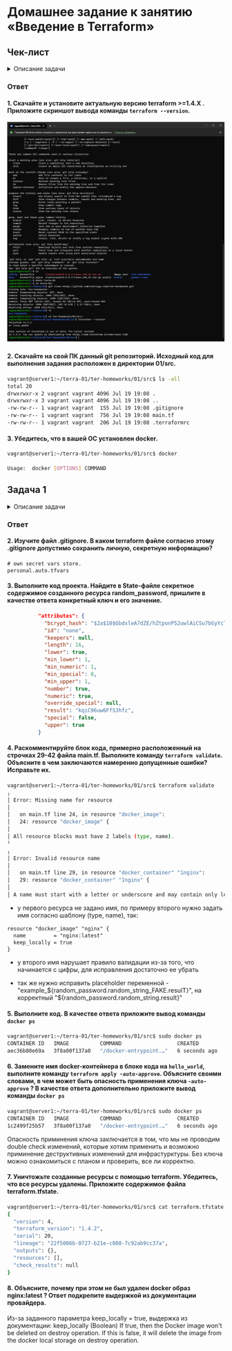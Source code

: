 # Домашнее задание к занятию «Введение в Terraform»

## Чек-лист

<details>
  <summary>Описание задачи</summary>
### Чеклист готовности к домашнему заданию

1. Скачайте и установите актуальную версию **terraform** >=1.4.X . Приложите скриншот вывода команды ```terraform --version```.
2. Скачайте на свой ПК данный git репозиторий. Исходный код для выполнения задания расположен в директории **01/src**.
3. Убедитесь, что в вашей ОС установлен docker.
</details>

### Ответ

#### 1. Скачайте и установите актуальную версию **terraform** >=1.4.X . Приложите скриншот вывода команды ```terraform --version```.

![alt text](img/ter1.png "ter1")

#### 2. Скачайте на свой ПК данный git репозиторий. Исходный код для выполнения задания расположен в директории **01/src**.

```bash
vagrant@server1:~/terra-01/ter-homeworks/01/src$ ls -all
total 20
drwxrwxr-x 2 vagrant vagrant 4096 Jul 19 19:08 .
drwxrwxr-x 3 vagrant vagrant 4096 Jul 19 19:08 ..
-rw-rw-r-- 1 vagrant vagrant  155 Jul 19 19:08 .gitignore
-rw-rw-r-- 1 vagrant vagrant  756 Jul 19 19:08 main.tf
-rw-rw-r-- 1 vagrant vagrant  206 Jul 19 19:08 .terraformrc
```

#### 3. Убедитесь, что в вашей ОС установлен docker.

```bash
vagrant@server1:~/terra-01/ter-homeworks/01/src$ docker

Usage:  docker [OPTIONS] COMMAND
```

## Задача 1

<details>
  <summary>Описание задачи</summary>
1. Перейдите в каталог [**src**](https://github.com/netology-code/ter-homeworks/tree/main/01/src). Скачайте все необходимые зависимости, использованные в проекте. 
2. Изучите файл **.gitignore**. В каком terraform файле согласно этому .gitignore допустимо сохранить личную, секретную информацию?
3. Выполните код проекта. Найдите  в State-файле секретное содержимое созданного ресурса **random_password**, пришлите в качестве ответа конкретный ключ и его значение.
4. Раскомментируйте блок кода, примерно расположенный на строчках 29-42 файла **main.tf**.
Выполните команду ```terraform validate```. Объясните в чем заключаются намеренно допущенные ошибки? Исправьте их.
5. Выполните код. В качестве ответа приложите вывод команды ```docker ps```
6. Замените имя docker-контейнера в блоке кода на ```hello_world```, выполните команду ```terraform apply -auto-approve```.
Объясните своими словами, в чем может быть опасность применения ключа  ```-auto-approve``` ? В качестве ответа дополнительно приложите вывод команды ```docker ps```
7. Уничтожьте созданные ресурсы с помощью **terraform**. Убедитесь, что все ресурсы удалены. Приложите содержимое файла **terraform.tfstate**. 
8. Объясните, почему при этом не был удален docker образ **nginx:latest** ? Ответ подкрепите выдержкой из документации провайдера.
</details>

### Ответ

#### 2. Изучите файл **.gitignore**. В каком terraform файле согласно этому .gitignore допустимо сохранить личную, секретную информацию?

```
# own secret vars store.
personal.auto.tfvars
```

#### 3. Выполните код проекта. Найдите  в State-файле секретное содержимое созданного ресурса **random_password**, пришлите в качестве ответа конкретный ключ и его значение.

```JSON
          "attributes": {
            "bcrypt_hash": "$2a$10$GbdxleA7dZE/hZtponP52uwlAiCSu7bGyYcTrOXrtjURhDFYSLTjm",
            "id": "none",
            "keepers": null,
            "length": 16,
            "lower": true,
            "min_lower": 1,
            "min_numeric": 1,
            "min_special": 0,
            "min_upper": 1,
            "number": true,
            "numeric": true,
            "override_special": null,
            "result": "kqiC96uw6FfSJhfz",
            "special": false,
            "upper": true
          }
```

#### 4. Раскомментируйте блок кода, примерно расположенный на строчках 29-42 файла **main.tf**. Выполните команду ```terraform validate```. Объясните в чем заключаются намеренно допущенные ошибки? Исправьте их.

```bash
vagrant@server1:~/terra-01/ter-homeworks/01/src$ terraform validate
╷
│ Error: Missing name for resource
│
│   on main.tf line 24, in resource "docker_image":
│   24: resource "docker_image" {
│
│ All resource blocks must have 2 labels (type, name).
╵
╷
│ Error: Invalid resource name
│
│   on main.tf line 29, in resource "docker_container" "1nginx":
│   29: resource "docker_container" "1nginx" {
│
│ A name must start with a letter or underscore and may contain only letters, digits, underscores, and dashes.
```

- у первого ресурса не задано имя, по примеру второго нужно задать имя согласно шаблону (type, name), так:

```
resource "docker_image" "nginx" {
  name         = "nginx:latest"
  keep_locally = true
}
```

- у второго имя нарушает правило валидации из-за того, что начинается с цифры, для исправления достаточно ее убрать

- так же нужно исправить placeholder переменной - "example_${random_password.random_string_FAKE.resulT}", на корректный "${random_password.random_string.result}"

#### 5. Выполните код. В качестве ответа приложите вывод команды ```docker ps```

```bash
vagrant@server1:~/terra-01/ter-homeworks/01/src$ sudo docker ps
CONTAINER ID   IMAGE          COMMAND                  CREATED         STATUS         PORTS                  NAMES
aec36b80e69a   3f8a00f137a0   "/docker-entrypoint.…"   6 seconds ago   Up 5 seconds   0.0.0.0:8000->80/tcp   z3l2VBIdX0xwM6cS
```

#### 6. Замените имя docker-контейнера в блоке кода на ```hello_world```, выполните команду ```terraform apply -auto-approve```. Объясните своими словами, в чем может быть опасность применения ключа  ```-auto-approve``` ? В качестве ответа дополнительно приложите вывод команды ```docker ps```

```bash
vagrant@server1:~/terra-01/ter-homeworks/01/src$ sudo docker ps
CONTAINER ID   IMAGE          COMMAND                  CREATED         STATUS         PORTS                  NAMES
1c2499f25b57   3f8a00f137a0   "/docker-entrypoint.…"   6 seconds ago   Up 5 seconds   0.0.0.0:8000->80/tcp   hello_world
```

Опасность приминения ключа заключается в том, что мы не проводим double check изменений, которые хотим применить и возможно приминение деструктивных изменений для инфрастурктуры. Без ключа можно ознакомиться с планом и проверить, все ли корректно.

#### 7. Уничтожьте созданные ресурсы с помощью **terraform**. Убедитесь, что все ресурсы удалены. Приложите содержимое файла **terraform.tfstate**. 

```bash
vagrant@server1:~/terra-01/ter-homeworks/01/src$ cat terraform.tfstate
{
  "version": 4,
  "terraform_version": "1.4.2",
  "serial": 20,
  "lineage": "22f5086b-0727-b21e-c808-7c92ab9cc37a",
  "outputs": {},
  "resources": [],
  "check_results": null
}
```

#### 8. Объясните, почему при этом не был удален docker образ **nginx:latest** ? Ответ подкрепите выдержкой из документации провайдера.

Из-за заданного параметра keep_locally = true, выдержка из документации:
keep_locally (Boolean) If true, then the Docker image won't be deleted on destroy operation. If this is false, it will delete the image from the docker local storage on destroy operation.
